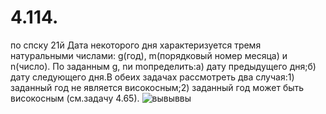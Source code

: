# 4.114.
по спску 21й
Дата некоторого дня характеризуется тремя натуральными числами: g(год), m(порядковый номер месяца) и n(число). По заданным g, nи mопределить:а) дату предыдущего дня;б) дату следующего дня.В обеих задачах рассмотреть два случая:1) заданный год не является високосным;2) заданный год может быть високосным (см.задачу 4.65).
![вывыввы](https://user-images.githubusercontent.com/113889182/198973731-3f953868-f081-4c43-8f50-269135cd5faf.png)
